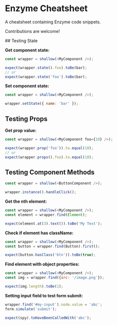 # Enzyme Cheatsheet

A cheatsheet containing Enzyme code snippets.

Contributions are welcome!

## Testing State

**Get component state:**

```javascript
const wrapper = shallow(<MyComponent />);

expect(wrapper.state().foo).toBe(bar);
// or
expect(wrapper.state('foo').toBe(bar);
```

**Set component state:**

```javascript
const wrapper = shallow(<MyComponent />);

wrapper.setState({ name: 'bar' });
```

## Testing Props

**Get prop value:**

```javascript
const wrapper = shallow(<MyComponent foo={10} />);

expect(wrapper.prop('foo')).to.equal(10);
// or
expect(wrapper.props().foo).to.equal(10);
```

## Testing Component Methods

```javascript
const wrapper = shallow(<ButtonComponent />);

wrapper.instance().handleClick();
```

**Get the nth element:**

```javascript
const wrapper = shallow(<MyComponent />);
const element = wrapper.find(Element);

expect(element.at(3).text()).toBe('My Text');
```

**Check if element has className:**

```javascript
const wrapper = shallow(<MyComponent />);
const button = wrapper.find(Button).first();

expect(button.hasClass('btn')).toBe(true);
```

**Find element with object properties:**

```javascript
const wrapper = shallow(<MyComponent />);
const img = wrapper.find({src: '/image.png'});

expect(img.length).toBe(1);
```

**Setting input field to test form submit:**

```javascript
wrapper.find('#my-input').node.value = 'abc';
form.simulate('submit');

expect(spy).toHaveBeenCalledWith('abc');
```
